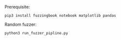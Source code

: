 Prerequisite:
```
pip3 install fuzzingbook notebook matplotlib pandas
```

Random fuzzer:
```
python3 run_fuzzer_pipline.py
```
